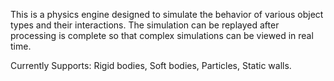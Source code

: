 This is a physics engine designed to simulate the behavior of various object types and their interactions.  The simulation can be replayed after processing is complete so that complex simulations can be viewed in real time.

Currently Supports:
  Rigid bodies,
  Soft bodies,
  Particles,
  Static walls.

